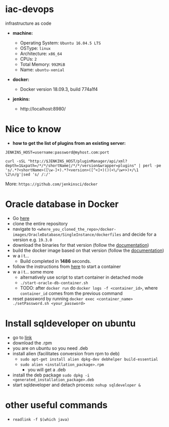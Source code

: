 # iac-devops
infrastructure as code

* **machine:**
    * Operating System: ```Ubuntu 16.04.5 LTS```
    * OSType: ```linux```
    * Architecture: ```x86_64```
    * CPUs: ```2```
    * Total Memory: ```992MiB```
    * Name: ```ubuntu-xenial```

* **docker:**

    * Docker version 18.09.3, build 774a1f4

* **jenkins:**

    * http://localhost:8980/

# Nice to know

* **how to get the list of plugins from an existing server:**

```JENKINS_HOST=username:password@myhost.com:port```

```curl -sSL "http://$JENKINS_HOST/pluginManager/api/xml?depth=1&xpath=/*/*/shortName|/*/*/version&wrapper=plugins" | perl -pe 's/.*?<shortName>([\w-]+).*?<version>([^<]+)()(<\/\w+>)+/\1 \2\n/g'|sed 's/ /:/'```

More: ```https://github.com/jenkinsci/docker```

# Oracle database in Docker
* Go [here](https://github.com/oracle/docker-images)
* clone the entire repository
* navigate to `<where_you_cloned_the_repo>/docker-images/OracleDatabase/SingleInstance/dockerfiles` and decide for a version e.g. `19.3.0` 
* download the binaries for that version (follow the [documentation](https://github.com/oracle/docker-images/tree/master/OracleDatabase/SingleInstance))
* build the docker image based on that version (follow the [documentation](https://github.com/oracle/docker-images/tree/master/OracleDatabase/SingleInstance))
* w a i t...
    * Build completed in **1486** seconds.
* follow the instructions from [here](https://github.com/oracle/docker-images/tree/master/OracleDatabase/SingleInstance#running-oracle-database-in-a-docker-container) to start a container
* w a i t... some more
    * alternatively use script to start container in detached mode
    * `./start-oracle-db-container.sh`
    * TODO: after `docker run` do `docker logs -f <container_id>`, where `container_id` comes from the previous command
* reset password by running `docker exec <container_name> ./setPassword.sh <your_password>`

 
# Install sqldeveloper on ubuntu
* go to [link](https://www.oracle.com/tools/downloads/sqldev-v192-downloads.html)
* download the .rpm
* you are on ubuntu so you need .deb
* install alien (facilitates conversion from rpm to deb)
    * `sudo apt-get install alien dpkg-dev debhelper build-essential`
    * `sudo alien <installation_package>.rpm`
        * you will get a .deb
* install the deb package `sudo dpkg -i <generated_installation_package>.deb`
* start sqldeveloper and detach process: `nohup sqldeveloper &`

# other useful commands
* `readlink -f $(which java)`

